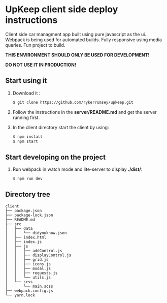 # UpKeep client side deploy instructions

Client side car managment app built using pure javascript as the ui. Webpack is being used for automated builds. Fully responsive using media queries. Fun project to build.

**THIS ENVIRONMENT SHOULD ONLY BE USED FOR DEVELOPMENT!**

**DO NOT USE IT IN PRODUCTION!**

## Start using it

1. Download it :

    ```sh
    $ git clone https://github.com/rykerrumsey/upkeep.git
    ```

2. Follow the instructions in the **server/README.md** and get the server running first.

3. In the client directory start the client by using:

    ```sh
    $ npm install
    $ npm start
    ```

## Start developing on the project

1. Run webpack in watch mode and lite-server to display **./dist/**:

    ```sh
    $ npm run dev
    ```

## Directory tree

```
client
├── package.json
├── package-lock.json
├── README.md
├── src
│   ├── data
│   │   └── didyouknow.json
│   ├── index.html
│   ├── index.js
│   ├── js
│   │   ├── addControl.js
│   │   ├── displayControl.js
│   │   ├── grid.js
│   │   ├── icons.js
│   │   ├── modal.js
│   │   ├── requests.js
│   │   └── utils.js
│   └── scss
│       └── main.scss
├── webpack.config.js
└── yarn.lock
```

